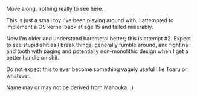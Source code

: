Move along, nothing really to see here.

This is just a small toy I've been playing around with; I attempted to implement a OS kernel back at age 15 and failed miserably.

Now I'm older and understand baremetal better; this is attempt #2. Expect to see stupid shit as I break things, generally fumble around, and fight nail and tooth with paging and potentially non-monolithic design when I get a better handle on shit.

Do not expect this to ever become something vagely useful like Toaru or whatever.

Name may or may not be derived from Mahouka. ;)
